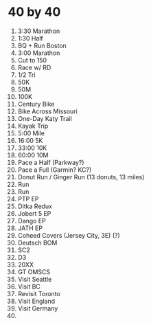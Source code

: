 
# 40 by 40

1. 3:30 Marathon
2. 1:30 Half
3. BQ + Run Boston
4. 3:00 Marathon
5. Cut to 150
6. Race  w/ RD
7. 1/2 Tri
8. 50K
9. 50M
10. 100K
11. Century Bike
12. Bike Across Missouri
13. One-Day Katy Trail
14. Kayak Trip
15. 5:00 Mile
16. 16:00 5K
17. 33:00 10K
18. 60:00 10M
19. Pace a Half (Parkway?)
20. Pace a Full (Garmin? KC?)
21. Donut Run / Ginger Run (13 donuts, 13 miles)
22. Run
23. Run
24. PTP EP
25. Ditka Redux
26. Jobert 5 EP
27. Dango EP
28. JATH EP
29. Coheed Covers (Jersey City, 3E) (?)
30. Deutsch BOM
31. SC2
32. D3
33. 20XX
34. GT OMSCS
35. Visit Seattle
36. Visit BC
37. Revisit Toronto
38. Visit England
39. Visit Germany
40. 
